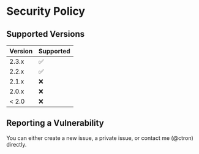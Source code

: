 # Security Policy

## Supported Versions

| Version | Supported          |
| ------- | ------------------ |
| 2.3.x   | :white_check_mark: |
| 2.2.x   | :white_check_mark: |
| 2.1.x   | :x: |
| 2.0.x   | :x:                |
| < 2.0   | :x:                |

## Reporting a Vulnerability

You can either create a new issue, a private issue, or contact me (@ctron) directly.
